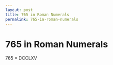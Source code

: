 ```yaml
---
layout: post
title: 765 in Roman Numerals
permalink: 765-in-roman-numerals
---
```


# 765 in Roman Numerals

765 = DCCLXV
